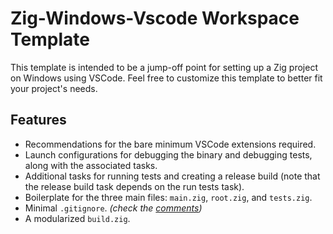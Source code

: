 # Zig-Windows-Vscode Workspace Template

This template is intended to be a jump-off point for setting up a Zig project on Windows using VSCode. Feel free to customize this template to better fit your project's needs.

## Features

- Recommendations for the bare minimum VSCode extensions required.
- Launch configurations for debugging the binary and debugging tests, along with the associated tasks.
- Additional tasks for running tests and creating a release build (note that the release build task depends on the run tests task).
- Boilerplate for the three main files: `main.zig`, `root.zig`, and `tests.zig`.
- Minimal `.gitignore`. *(check the [comments](https://github.com/kiffpuppygames/zig-vscode-windows-workspace-template/blob/master/.gitignore))*
- A modularized `build.zig`.
